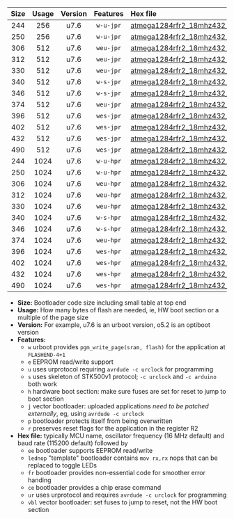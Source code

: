 |Size|Usage|Version|Features|Hex file|
|:-:|:-:|:-:|:-:|:--|
|244|256|u7.6|`w-u-jpr`|[atmega1284rfr2_18mhz432_19200bps_ur_vbl.hex](https://raw.githubusercontent.com/stefanrueger/urboot/main/bootloaders/atmega1284rfr2/fcpu_18mhz432/19200_bps/atmega1284rfr2_18mhz432_19200bps_ur_vbl.hex)|
|250|256|u7.6|`w-u-jpr`|[atmega1284rfr2_18mhz432_19200bps_lednop_ur_vbl.hex](https://raw.githubusercontent.com/stefanrueger/urboot/main/bootloaders/atmega1284rfr2/fcpu_18mhz432/19200_bps/atmega1284rfr2_18mhz432_19200bps_lednop_ur_vbl.hex)|
|306|512|u7.6|`weu-jpr`|[atmega1284rfr2_18mhz432_19200bps_ee_ur_vbl.hex](https://raw.githubusercontent.com/stefanrueger/urboot/main/bootloaders/atmega1284rfr2/fcpu_18mhz432/19200_bps/atmega1284rfr2_18mhz432_19200bps_ee_ur_vbl.hex)|
|312|512|u7.6|`weu-jpr`|[atmega1284rfr2_18mhz432_19200bps_ee_lednop_ur_vbl.hex](https://raw.githubusercontent.com/stefanrueger/urboot/main/bootloaders/atmega1284rfr2/fcpu_18mhz432/19200_bps/atmega1284rfr2_18mhz432_19200bps_ee_lednop_ur_vbl.hex)|
|330|512|u7.6|`weu-jpr`|[atmega1284rfr2_18mhz432_19200bps_ee_lednop_fr_ur_vbl.hex](https://raw.githubusercontent.com/stefanrueger/urboot/main/bootloaders/atmega1284rfr2/fcpu_18mhz432/19200_bps/atmega1284rfr2_18mhz432_19200bps_ee_lednop_fr_ur_vbl.hex)|
|340|512|u7.6|`w-s-jpr`|[atmega1284rfr2_18mhz432_19200bps_vbl.hex](https://raw.githubusercontent.com/stefanrueger/urboot/main/bootloaders/atmega1284rfr2/fcpu_18mhz432/19200_bps/atmega1284rfr2_18mhz432_19200bps_vbl.hex)|
|346|512|u7.6|`w-s-jpr`|[atmega1284rfr2_18mhz432_19200bps_lednop_vbl.hex](https://raw.githubusercontent.com/stefanrueger/urboot/main/bootloaders/atmega1284rfr2/fcpu_18mhz432/19200_bps/atmega1284rfr2_18mhz432_19200bps_lednop_vbl.hex)|
|374|512|u7.6|`weu-jpr`|[atmega1284rfr2_18mhz432_19200bps_ee_lednop_fr_ce_ur_vbl.hex](https://raw.githubusercontent.com/stefanrueger/urboot/main/bootloaders/atmega1284rfr2/fcpu_18mhz432/19200_bps/atmega1284rfr2_18mhz432_19200bps_ee_lednop_fr_ce_ur_vbl.hex)|
|396|512|u7.6|`wes-jpr`|[atmega1284rfr2_18mhz432_19200bps_ee_vbl.hex](https://raw.githubusercontent.com/stefanrueger/urboot/main/bootloaders/atmega1284rfr2/fcpu_18mhz432/19200_bps/atmega1284rfr2_18mhz432_19200bps_ee_vbl.hex)|
|402|512|u7.6|`wes-jpr`|[atmega1284rfr2_18mhz432_19200bps_ee_lednop_vbl.hex](https://raw.githubusercontent.com/stefanrueger/urboot/main/bootloaders/atmega1284rfr2/fcpu_18mhz432/19200_bps/atmega1284rfr2_18mhz432_19200bps_ee_lednop_vbl.hex)|
|432|512|u7.6|`wes-jpr`|[atmega1284rfr2_18mhz432_19200bps_ee_lednop_fr_vbl.hex](https://raw.githubusercontent.com/stefanrueger/urboot/main/bootloaders/atmega1284rfr2/fcpu_18mhz432/19200_bps/atmega1284rfr2_18mhz432_19200bps_ee_lednop_fr_vbl.hex)|
|490|512|u7.6|`wes-jpr`|[atmega1284rfr2_18mhz432_19200bps_ee_lednop_fr_ce_vbl.hex](https://raw.githubusercontent.com/stefanrueger/urboot/main/bootloaders/atmega1284rfr2/fcpu_18mhz432/19200_bps/atmega1284rfr2_18mhz432_19200bps_ee_lednop_fr_ce_vbl.hex)|
|244|1024|u7.6|`w-u-hpr`|[atmega1284rfr2_18mhz432_19200bps_ur.hex](https://raw.githubusercontent.com/stefanrueger/urboot/main/bootloaders/atmega1284rfr2/fcpu_18mhz432/19200_bps/atmega1284rfr2_18mhz432_19200bps_ur.hex)|
|250|1024|u7.6|`w-u-hpr`|[atmega1284rfr2_18mhz432_19200bps_lednop_ur.hex](https://raw.githubusercontent.com/stefanrueger/urboot/main/bootloaders/atmega1284rfr2/fcpu_18mhz432/19200_bps/atmega1284rfr2_18mhz432_19200bps_lednop_ur.hex)|
|306|1024|u7.6|`weu-hpr`|[atmega1284rfr2_18mhz432_19200bps_ee_ur.hex](https://raw.githubusercontent.com/stefanrueger/urboot/main/bootloaders/atmega1284rfr2/fcpu_18mhz432/19200_bps/atmega1284rfr2_18mhz432_19200bps_ee_ur.hex)|
|312|1024|u7.6|`weu-hpr`|[atmega1284rfr2_18mhz432_19200bps_ee_lednop_ur.hex](https://raw.githubusercontent.com/stefanrueger/urboot/main/bootloaders/atmega1284rfr2/fcpu_18mhz432/19200_bps/atmega1284rfr2_18mhz432_19200bps_ee_lednop_ur.hex)|
|330|1024|u7.6|`weu-hpr`|[atmega1284rfr2_18mhz432_19200bps_ee_lednop_fr_ur.hex](https://raw.githubusercontent.com/stefanrueger/urboot/main/bootloaders/atmega1284rfr2/fcpu_18mhz432/19200_bps/atmega1284rfr2_18mhz432_19200bps_ee_lednop_fr_ur.hex)|
|340|1024|u7.6|`w-s-hpr`|[atmega1284rfr2_18mhz432_19200bps.hex](https://raw.githubusercontent.com/stefanrueger/urboot/main/bootloaders/atmega1284rfr2/fcpu_18mhz432/19200_bps/atmega1284rfr2_18mhz432_19200bps.hex)|
|346|1024|u7.6|`w-s-hpr`|[atmega1284rfr2_18mhz432_19200bps_lednop.hex](https://raw.githubusercontent.com/stefanrueger/urboot/main/bootloaders/atmega1284rfr2/fcpu_18mhz432/19200_bps/atmega1284rfr2_18mhz432_19200bps_lednop.hex)|
|374|1024|u7.6|`weu-hpr`|[atmega1284rfr2_18mhz432_19200bps_ee_lednop_fr_ce_ur.hex](https://raw.githubusercontent.com/stefanrueger/urboot/main/bootloaders/atmega1284rfr2/fcpu_18mhz432/19200_bps/atmega1284rfr2_18mhz432_19200bps_ee_lednop_fr_ce_ur.hex)|
|396|1024|u7.6|`wes-hpr`|[atmega1284rfr2_18mhz432_19200bps_ee.hex](https://raw.githubusercontent.com/stefanrueger/urboot/main/bootloaders/atmega1284rfr2/fcpu_18mhz432/19200_bps/atmega1284rfr2_18mhz432_19200bps_ee.hex)|
|402|1024|u7.6|`wes-hpr`|[atmega1284rfr2_18mhz432_19200bps_ee_lednop.hex](https://raw.githubusercontent.com/stefanrueger/urboot/main/bootloaders/atmega1284rfr2/fcpu_18mhz432/19200_bps/atmega1284rfr2_18mhz432_19200bps_ee_lednop.hex)|
|432|1024|u7.6|`wes-hpr`|[atmega1284rfr2_18mhz432_19200bps_ee_lednop_fr.hex](https://raw.githubusercontent.com/stefanrueger/urboot/main/bootloaders/atmega1284rfr2/fcpu_18mhz432/19200_bps/atmega1284rfr2_18mhz432_19200bps_ee_lednop_fr.hex)|
|490|1024|u7.6|`wes-hpr`|[atmega1284rfr2_18mhz432_19200bps_ee_lednop_fr_ce.hex](https://raw.githubusercontent.com/stefanrueger/urboot/main/bootloaders/atmega1284rfr2/fcpu_18mhz432/19200_bps/atmega1284rfr2_18mhz432_19200bps_ee_lednop_fr_ce.hex)|

- **Size:** Bootloader code size including small table at top end
- **Usage:** How many bytes of flash are needed, ie, HW boot section or a multiple of the page size
- **Version:** For example, u7.6 is an urboot version, o5.2 is an optiboot version
- **Features:**
  + `w` urboot provides `pgm_write_page(sram, flash)` for the application at `FLASHEND-4+1`
  + `e` EEPROM read/write support
  + `u` uses urprotocol requiring `avrdude -c urclock` for programming
  + `s` uses skeleton of STK500v1 protocol; `-c urclock` and `-c arduino` both work
  + `h` hardware boot section: make sure fuses are set for reset to jump to boot section
  + `j` vector bootloader: uploaded applications *need to be patched externally*, eg, using `avrdude -c urclock`
  + `p` bootloader protects itself from being overwritten
  + `r` preserves reset flags for the application in the register R2
- **Hex file:** typically MCU name, oscillator frequency (16 MHz default) and baud rate (115200 default) followed by
  + `ee` bootloader supports EEPROM read/write
  + `lednop` "template" bootloader contains `mov rx,rx` nops that can be replaced to toggle LEDs
  + `fr` bootloader provides non-essential code for smoother error handing
  + `ce` bootloader provides a chip erase command
  + `ur` uses urprotocol and requires `avrdude -c urclock` for programming
  + `vbl` vector bootloader: set fuses to jump to reset, not the HW boot section
